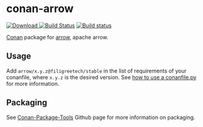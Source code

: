 # conan-arrow

[ ![Download](https://api.bintray.com/packages/filigreetech/conan-pkg/arrow%3Afiligreetech/images/download.svg) ](https://bintray.com/filigreetech/conan-pkg/arrow%3Afiligreetech/_latestVersion)
[![Build Status](https://travis-ci.org/FiligreeTech/conan-arrow.svg?branch=master)](https://travis-ci.org/FiligreeTech/conan-arrow)
[![Build status](https://ci.appveyor.com/api/projects/status/l602oo25y09m5pka?svg=true)](https://ci.appveyor.com/project/filigreetech/conan-arrow)

[Conan](https://bintray.com/filigreetech/conan-pkg/arrow%3Afiligreetech) package for [arrow](https://arrow.apache.org), apache arrow.

## Usage

Add `arrow/x.y.z@filigreetech/stable` in the list of requirements of your conanfile, where `x.y.z` is the desired version. See [how to use a conanfile.py](http://docs.conan.io/en/latest/mastering/conanfile_py.html) for more information.

## Packaging

See [Conan-Package-Tools](https://github.com/conan-io/conan-package-tools) Github page for more information on packaging.
